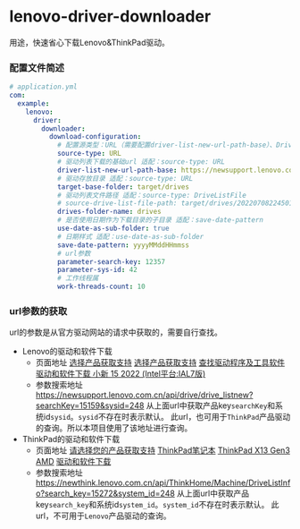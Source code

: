 # lenovo-driver-downloader

用途，快速省心下载Lenovo&ThinkPad驱动。

### 配置文件简述
```yaml
# application.yml
com:
  example:
    lenovo:
      driver:
        downloader:
          download-configuration:
            # 配置源类型：URL（需要配置driver-list-new-url-path-base）、DriveListFile
            source-type: URL
            # 驱动列表下载的基础url 适配：source-type: URL
            driver-list-new-url-path-base: https://newsupport.lenovo.com.cn/api/drive/drive_listnew
            # 驱动存放目录 适配：source-type: URL
            target-base-folder: target/drives
            # 驱动列表文件路径 适配：source-type: DriveListFile
            # source-drive-list-file-path: target/drives/20220708224501/drives/drive_listnew
            drives-folder-name: drives
            # 是否使用日期作为下载目录的子目录 适配：save-date-pattern
            use-date-as-sub-folder: true
            # 日期样式 适配：use-date-as-sub-folder
            save-date-pattern: yyyyMMddHHmmss
            # url参数
            parameter-search-key: 12357
            parameter-sys-id: 42
            # 工作线程属
            work-threads-count: 10
```

### url参数的获取
url的参数是从官方驱动网站的请求中获取的，需要自行查找。
- Lenovo的驱动和软件下载
  - 页面地址
    [选择产品获取支持](https://newsupport.lenovo.com.cn/notebook.html)
    [选择产品获取支持](https://newsupport.lenovo.com.cn/notebook.html)
    [查找驱动程序及工具软件](https://newsupport.lenovo.com.cn/driveDownloads_index.html)
    [驱动和软件下载 小新 15 2022 (Intel平台:IAL7版)](https://newsupport.lenovo.com.cn/driveList.html?fromsource=driveList&selname=%E5%B0%8F%E6%96%B0%2015%202022%20(Intel%E5%B9%B3%E5%8F%B0:IAL7%E7%89%88))
  - 参数搜索地址
    https://newsupport.lenovo.com.cn/api/drive/drive_listnew?searchKey=15159&sysid=248
    从上面url中获取产品key`searchKey`和系统id`sysid`。`sysid`不存在时表示默认。
    此url，也可用于`ThinkPad`产品驱动的查询。所以本项目使用了该地址进行查询。
- ThinkPad的驱动和软件下载
  - 页面地址
    [请选择您的产品获取支持](https://newthink.lenovo.com.cn/)
    [ThinkPad笔记本](https://newthink.lenovo.com.cn/product.html#series=ThinkPad%E7%AC%94%E8%AE%B0%E6%9C%AC)
    [ThinkPad X13 Gen3 AMD](https://newthink.lenovo.com.cn/driveList.html?selname=ThinkPad%20X13%20Gen3%20AMD)
    [驱动和软件下载]()
  - 参数搜索地址
    https://newthink.lenovo.com.cn/api/ThinkHome/Machine/DriveListInfo?search_key=15272&system_id=248
    从上面url中获取产品key`search_key`和系统id`system_id`。`system_id`不存在时表示默认。
    此url，不可用于`Lenovo`产品驱动的查询。